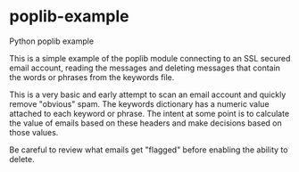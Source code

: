 # poplib-example
Python poplib example

This is a simple example of the poplib module connecting to an SSL secured email account, reading the messages and deleting 
messages that contain the words or phrases from the keywords file.

This is a very basic and early attempt to scan an email account and quickly remove "obvious" spam.  The keywords dictionary has a numeric 
value attached to each keyword or phrase. The intent at some point is to calculate the value of emails based on these headers and make 
decisions based on those values.

Be careful to review what emails get "flagged" before enabling the ability to delete. 

